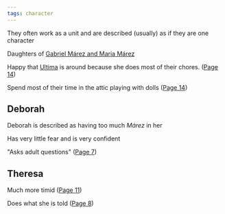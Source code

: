 ```yaml
---
tags: character
---
```

They often work as a unit and are described (usually) as if they are one character

Daughters of [Gabriel Márez and Maria Márez](</MárezFamily/GabrielandMariaMárez.md#list-of-children>)

Happy that [Ultima](</Ultima.md>) is around because she does most of their chores. ([Page 14](</BMU.md#26>))

Spend most of their time in the attic playing with dolls ([Page 14](</BMU.md#26>))

## Deborah
Deborah is described as having too much *Márez* in her

Has very little fear and is very confident

"Asks adult questions" ([Page 7](</BMU.md#19>))

## Theresa
Much more timid ([Page 11](</BMU.md#23>))

Does what she is told ([Page 8](</BMU.md#20>))
